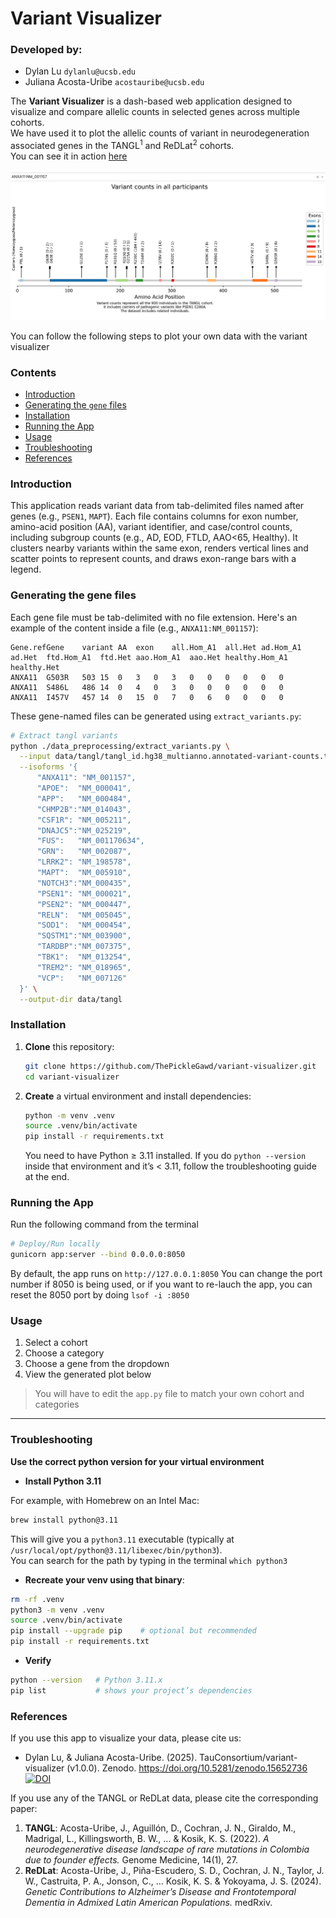 
# Variant Visualizer

### Developed by:

- Dylan Lu `dylanlu@ucsb.edu`
- Juliana Acosta-Uribe `acostauribe@ucsb.edu`


The **Variant Visualizer** is a dash-based web application designed to visualize and compare allelic counts in selected genes across multiple cohorts. \
We have used it to plot the allelic counts of variant in neurodegeneration associated genes in the TANGL<sup>1</sup> and ReDLat<sup>2</sup> cohorts. \
You can see it in action [here](https://doi.org/10.5062/F4BR8QFB)

![plot](assets/image.png)

You can follow the following steps to plot your own data with the variant visualizer

### Contents

- [Introduction](#introduction)
- [Generating the `gene` files](#generating-the-gene-files)
- [Installation](#installation)
- [Running the App](#running-the-app)
- [Usage](#usage)
- [Troubleshooting](#troubleshooting)
- [References](#references)



### Introduction

This application reads variant data from tab-delimited files named after genes (e.g., `PSEN1`, `MAPT`). Each file contains columns for exon number, amino-acid position (AA), variant identifier, and case/control counts, including subgroup counts (e.g., AD, EOD, FTLD, AAO<65, Healthy). It clusters nearby variants within the same exon, renders vertical lines and scatter points to represent counts, and draws exon-range bars with a legend.

### Generating the gene files

Each gene file must be tab-delimited with no file extension. Here's an example of the content inside a file (e.g., `ANXA11:NM_001157`):

```text
Gene.refGene	variant	AA	exon	all.Hom_A1	all.Het	ad.Hom_A1	ad.Het	ftd.Hom_A1	ftd.Het	aao.Hom_A1	aao.Het	healthy.Hom_A1	healthy.Het
ANXA11	G503R	503	15	0	3	0	3	0	0	0	0	0	0
ANXA11	S486L	486	14	0	4	0	3	0	0	0	0	0	0
ANXA11	I457V	457	14	0	15	0	7	0	6	0	0	0	0
```

These gene-named files can be generated using `extract_variants.py`:

```bash
# Extract tangl variants
python ./data_preprocessing/extract_variants.py \
  --input data/tangl/tangl_id.hg38_multianno.annotated-variant-counts.tsv \
  --isoforms '{
      "ANXA11": "NM_001157",
      "APOE":  "NM_000041",
      "APP":   "NM_000484",
      "CHMP2B":"NM_014043",
      "CSF1R": "NM_005211",
      "DNAJC5":"NM_025219",
      "FUS":   "NM_001170634",
      "GRN":   "NM_002087",
      "LRRK2": "NM_198578",
      "MAPT":  "NM_005910",
      "NOTCH3":"NM_000435",
      "PSEN1": "NM_000021",
      "PSEN2": "NM_000447",
      "RELN":  "NM_005045",
      "SOD1":  "NM_000454",
      "SQSTM1":"NM_003900",
      "TARDBP":"NM_007375",
      "TBK1":  "NM_013254",
      "TREM2": "NM_018965",
      "VCP":   "NM_007126"
  }' \
  --output-dir data/tangl
```

### Installation

1. **Clone** this repository:

   ```bash
   git clone https://github.com/ThePickleGawd/variant-visualizer.git
   cd variant-visualizer
   ```

2. **Create** a virtual environment and install dependencies:

   ```bash
   python -m venv .venv
   source .venv/bin/activate
   pip install -r requirements.txt
   ```

   You need to have Python ≥ 3.11 installed. If you do `python --version` inside that environment and it’s < 3.11, follow the troubleshooting guide at the end.

### Running the App

Run the following command from the terminal

```bash
# Deploy/Run locally
gunicorn app:server --bind 0.0.0.0:8050
```

By default, the app runs on `http://127.0.0.1:8050`
You can change the port number if 8050 is being used, or if you want to re-lauch the app, you can reset the 8050 port by doing `lsof -i :8050`


### Usage

1. Select a cohort
2. Choose a category
3. Choose a gene from the dropdown
4. View the generated plot below

> You will have to edit the `app.py` file to match your own cohort and categories

---

### Troubleshooting

**Use the correct python version for your virtual environment**  

   - **Install Python 3.11** 
   
   For example, with Homebrew on an Intel Mac:  

   ```bash
   brew install python@3.11
   ```  

   This will give you a `python3.11` executable (typically at `/usr/local/opt/python@3.11/libexec/bin/python3`). \
   You can search for the path by typing in the terminal `which python3`

   - **Recreate your venv using that binary**:  

   ```bash
   rm -rf .venv
   python3 -m venv .venv
   source .venv/bin/activate
   pip install --upgrade pip    # optional but recommended
   pip install -r requirements.txt
   ```

   - **Verify**  
   
   ```bash
   python --version   # Python 3.11.x
   pip list           # shows your project’s dependencies
   ```


### References

If you use this app to visualize your data, please cite us:

- Dylan Lu, & Juliana Acosta-Uribe. (2025). TauConsortium/variant-visualizer (v1.0.0). Zenodo. https://doi.org/10.5281/zenodo.15652736 [![DOI](https://zenodo.org/badge/943586959.svg)](https://doi.org/10.5281/zenodo.15652735)


If you use any of the TANGL or ReDLat data, please cite the corresponding paper:

1. **TANGL**: Acosta-Uribe, J., Aguillón, D., Cochran, J. N., Giraldo, M., Madrigal, L., Killingsworth, B. W., ... & Kosik, K. S. (2022). _A neurodegenerative disease landscape of rare mutations in Colombia due to founder effects._ Genome Medicine, 14(1), 27.
2. **ReDLat**: Acosta-Uribe, J., Piña-Escudero, S. D., Cochran, J. N., Taylor, J. W., Castruita, P. A., Jonson, C., ... Kosik, K. S. & Yokoyama, J. S. (2024). _Genetic Contributions to Alzheimer’s Disease and Frontotemporal Dementia in Admixed Latin American Populations._ medRxiv.
